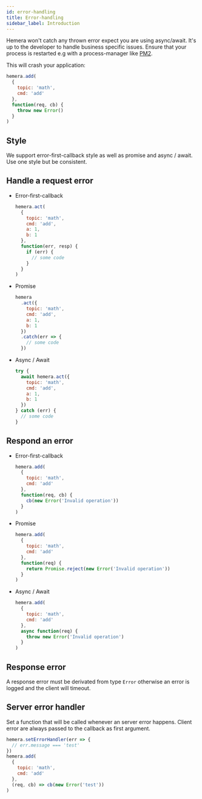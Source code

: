 ```yaml
---
id: error-handling
title: Error-handling
sidebar_label: Introduction
---
```


Hemera won't catch any thrown error expect you are using async/await. It's up to the developer to handle business specific issues. Ensure that your process is restarted e.g with a process-manager like [PM2](http://pm2.keymetrics.io/).

This will crash your application:

```js
hemera.add(
  {
    topic: 'math',
    cmd: 'add'
  },
  function(req, cb) {
    throw new Error()
  }
)
```

## Style

We support error-first-callback style as well as promise and async / await. Use one style but be consistent.

## Handle a request error

- Error-first-callback

  ```js
  hemera.act(
    {
      topic: 'math',
      cmd: 'add',
      a: 1,
      b: 1
    },
    function(err, resp) {
      if (err) {
        // some code
      }
    }
  )
  ```

- Promise

  ```js
  hemera
    .act({
      topic: 'math',
      cmd: 'add',
      a: 1,
      b: 1
    })
    .catch(err => {
      // some code
    })
  ```

- Async / Await

  ```js
  try {
    await hemera.act({
      topic: 'math',
      cmd: 'add',
      a: 1,
      b: 1
    })
  } catch (err) {
    // some code
  }
  ```

## Respond an error

- Error-first-callback

  ```js
  hemera.add(
    {
      topic: 'math',
      cmd: 'add'
    },
    function(req, cb) {
      cb(new Error('Invalid operation'))
    }
  )
  ```

- Promise

  ```js
  hemera.add(
    {
      topic: 'math',
      cmd: 'add'
    },
    function(req) {
      return Promise.reject(new Error('Invalid operation'))
    }
  )
  ```

- Async / Await

  ```js
  hemera.add(
    {
      topic: 'math',
      cmd: 'add'
    },
    async function(req) {
      throw new Error('Invalid operation')
    }
  )
  ```

## Response error

A response error must be derivated from type `Error` otherwise an error is logged and the client will timeout.

## Server error handler

Set a function that will be called whenever an server error happens. Client error are always passed to the callback as first argument.

```js
hemera.setErrorHandler(err => {
  // err.message === 'test'
})
hemera.add(
  {
    topic: 'math',
    cmd: 'add'
  },
  (req, cb) => cb(new Error('test'))
)
```

